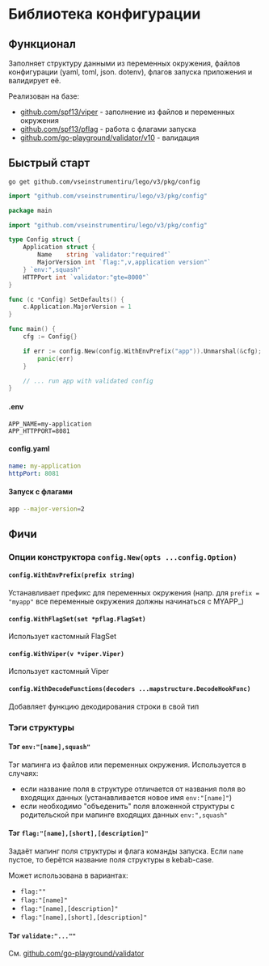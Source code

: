 # Библиотека конфигурации

## Функционал

Заполняет структуру данными из переменных окружения, файлов конфигурации (yaml, toml, json. dotenv), флагов запуска
приложения и валидирует её.

Реализован на базе:

- [github.com/spf13/viper](https://github.com/spf13/viper) - заполнение из файлов и переменных окружения
- [github.com/spf13/pflag](https://github.com/spf13/pflag) - работа с флагами запуска
- [github.com/go-playground/validator/v10](https://github.com/go-playground/validator) - валидация

## Быстрый старт

```shell
go get github.com/vseinstrumentiru/lego/v3/pkg/config
```

```go
import "github.com/vseinstrumentiru/lego/v3/pkg/config"
```

```go
package main

import "github.com/vseinstrumentiru/lego/v3/pkg/config"

type Config struct {
    Application struct {
        Name    string `validator:"required"`
        MajorVersion int `flag:",v,application version"`
    } `env:",squash"`
    HTTPPort int `validator:"gte=8000"`
}

func (c *Config) SetDefaults() {
    c.Application.MajorVersion = 1
}

func main() {
    cfg := Config{}

    if err := config.New(config.WithEnvPrefix("app")).Unmarshal(&cfg); err != nil {
		panic(err)
    }

	// ... run app with validated config
}
```

#### .env
```.env
APP_NAME=my-application
APP_HTTPPORT=8081
```

#### config.yaml
```yaml
name: my-application
httpPort: 8081
```

#### Запуск с флагами
```bash
app --major-version=2
```

## Фичи
### Опции конструктора `config.New(opts ...config.Option)`

#### `config.WithEnvPrefix(prefix string)`

Устанавливает префикс для переменных окружения (напр. для `prefix = "myapp"` все переменные окружения
должны начинаться с MYAPP_)

#### `config.WithFlagSet(set *pflag.FlagSet)`

Использует кастомный FlagSet

#### `config.WithViper(v *viper.Viper)`

Использует кастомный Viper

#### `config.WithDecodeFunctions(decoders ...mapstructure.DecodeHookFunc)`

Добавляет функцию декодирования строки в свой тип

### Тэги структуры

#### Тэг `env:"[name],squash"`

Тэг мапинга из файлов или переменных окружения. Используется в случаях:
- если название поля в структуре отличается от названия поля во входящих данных (устанавливается новое имя `env:"[name]"`)
- если необходимо "объеденить" поля вложенной структуры с родительской при мапинге входящих данных `env:",squash"`

#### Тэг `flag:"[name],[short],[description]"`

Задаёт мапинг поля структуры и флага команды запуска.
Если `name` пустое, то берётся название поля структуры в kebab-case.

Может использована в вариантах:
- `flag:""`
- `flag:"[name]"`
- `flag:"[name],[description]"`
- `flag:"[name],[short],[description]"`

#### Тэг `validate:"...""`

См. [github.com/go-playground/validator](https://github.com/go-playground/validator)


